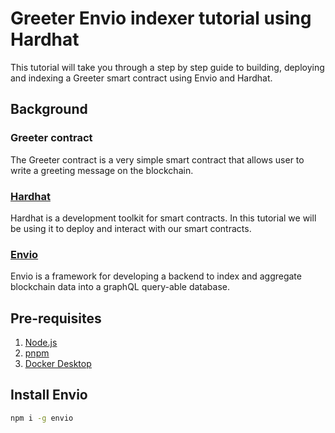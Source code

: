 # Greeter Envio indexer tutorial using Hardhat

This tutorial will take you through a step by step guide to building, deploying and indexing a Greeter smart contract using Envio and Hardhat. 

## Background

### Greeter contract

The Greeter contract is a very simple smart contract that allows user to write a greeting message on the blockchain.

### [Hardhat](https://hardhat.org/)

Hardhat is a development toolkit for smart contracts. In this tutorial we will be using it to deploy and interact with our smart contracts.

### [Envio](https://envio.dev)

Envio is a framework for developing a backend to index and aggregate blockchain data into a graphQL query-able database. 


## Pre-requisites

1. [<ins>Node.js</ins>](https://nodejs.org/en/download/current)
1. [<ins>pnpm</ins>](https://pnpm.io/installation)
1. [<ins>Docker Desktop</ins>](https://www.docker.com/products/docker-desktop/)

## Install Envio
```bash
npm i -g envio
```

